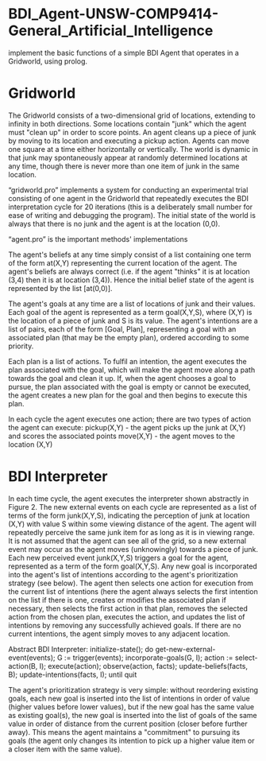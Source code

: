 # BDI_Agent-UNSW-COMP9414-General_Artificial_Intelligence
implement the basic functions of a simple BDI Agent that operates in a Gridworld, using prolog.




# Gridworld
The Gridworld consists of a two-dimensional grid of locations, extending to infinity in both directions. Some locations contain "junk" which the agent must "clean up" in order to score points. An agent cleans up a piece of junk by moving to its location and executing a pickup action. Agents can move one square at a time either horizontally or vertically. The world is dynamic in that junk may spontaneously appear at randomly determined locations at any time, though there is never more than one item of junk in the same location.


“gridworld.pro” implements a system for conducting an experimental trial consisting of one agent in the Gridworld that repeatedly executes the BDI interpretation cycle for 20 iterations (this is a deliberately small number for ease of writing and debugging the program). The initial state of the world is always that there is no junk and the agent is at the location (0,0). 

“agent.pro” is the important methods' implementations

The agent's beliefs at any time simply consist of a list containing one term of the form at(X,Y) representing the current location of the agent. The agent's beliefs are always correct (i.e. if the agent "thinks" it is at location (3,4) then it is at location (3,4)). Hence the initial belief state of the agent is represented by the list [at(0,0)].

The agent's goals at any time are a list of locations of junk and their values. Each goal of the agent is represented as a term goal(X,Y,S), where (X,Y) is the location of a piece of junk and S is its value. The agent's intentions are a list of pairs, each of the form [Goal, Plan], representing a goal with an associated plan (that may be the empty plan), ordered according to some priority.

Each plan is a list of actions. To fulfil an intention, the agent executes the plan associated with the goal, which will make the agent move along a path towards the goal and clean it up. If, when the agent chooses a goal to pursue, the plan associated with the goal is empty or cannot be executed, the agent creates a new plan for the goal and then begins to execute this plan.

In each cycle the agent executes one action; there are two types of action the agent can execute:
   pickup(X,Y) - the agent picks up the junk at (X,Y) and scores the associated points
   move(X,Y)   -   the agent moves to the location (X,Y)




# BDI Interpreter
In each time cycle, the agent executes the interpreter shown abstractly in Figure 2. The new external events on each cycle are represented as a list of terms of the form junk(X,Y,S), indicating the perception of junk at location (X,Y) with value S within some viewing distance of the agent. The agent will repeatedly perceive the same junk item for as long as it is in viewing range. It is not assumed that the agent can see all of the grid, so a new external event may occur as the agent moves (unknowingly) towards a piece of junk. Each new perceived event junk(X,Y,S) triggers a goal for the agent, represented as a term of the form goal(X,Y,S). Any new goal is incorporated into the agent's list of intentions according to the agent's prioritization strategy (see below). The agent then selects one action for execution from the current list of intentions (here the agent always selects the first intention on the list if there is one, creates or modifies the associated plan if necessary, then selects the first action in that plan, removes the selected action from the chosen plan, executes the action, and updates the list of intentions by removing any successfully achieved goals. If there are no current intentions, the agent simply moves to any adjacent location.

Abstract BDI Interpreter:
	initialize-state();
	do
		get-new-external-event(events);
    	G := trigger(events);
    	incorporate-goals(G, I);
    	action := select-action(B, I);
    	execute(action);
    	observe(action, facts);
    	update-beliefs(facts, B);
    	update-intentions(facts, I);
    until quit

The agent's prioritization strategy is very simple: without reordering existing goals, each new goal is inserted into the list of intentions in order of value (higher values before lower values), but if the new goal has the same value as existing goal(s), the new goal is inserted into the list of goals of the same value in order of distance from the current position (closer before further away). This means the agent maintains a "commitment" to pursuing its goals (the agent only changes its intention to pick up a higher value item or a closer item with the same value).




